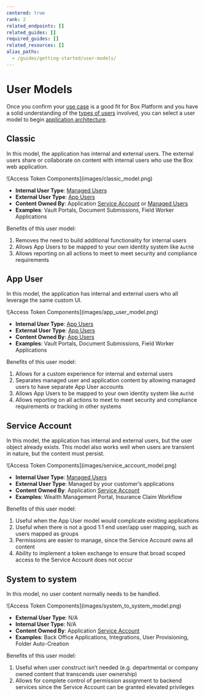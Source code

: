 ```yaml
---
centered: true
rank: 2
related_endpoints: []
related_guides: []
required_guides: []
related_resources: []
alias_paths:
  - /guides/getting-started/user-models/
---
```


# User Models

Once you confirm your [use case][usecase] is a good fit for Box Platform and you
have a solid understanding of the [types of users][usertypes] involved, you can
select a user model to begin [application architecture][architect].

## Classic

In this model, the application has internal and external users. The external
users share or collaborate on content with internal users who use the Box web
application.

<ImageFrame center shadow border>
![Access Token Components](images/classic_model.png)
</ImageFrame>

- **Internal User Type**: [Managed Users][mu]
- **External User Type**: [App Users][appu]
- **Content Owned By**: Application [Service Account][sa] or [Managed Users][mu]
- **Examples**: Vault Portals, Document Submissions, Field Worker Applications

Benefits of this user model:

1. Removes the need to build additional functionality for internal users
2. Allows App Users to be mapped to your own identity system like `Auth0`
3. Allows reporting on all actions to meet to meet security and compliance requirements

## App User

In this model, the application has internal and external users who all leverage
the same custom UI.

<ImageFrame center shadow border>
![Access Token Components](images/app_user_model.png)
</ImageFrame>

- **Internal User Type**: [App Users][appu]
- **External User Type**: [App Users][appu]
- **Content Owned By**: [App Users][appu]
- **Examples**: Vault Portals, Document Submissions, Field Worker Applications

Benefits of this user model:

1. Allows for a custom experience for internal and external users
2. Separates managed user and application content by allowing managed users to have separate App User accounts
3. Allows App Users to be mapped to your own identity system like `Auth0`
4. Allows reporting on all actions to meet to meet security and compliance requirements or tracking in other systems

## Service Account

In this model, the application has internal and external users, but the user
object already exists. This model also works well when users are transient
in nature, but the content must persist.

<ImageFrame center shadow border>
![Access Token Components](images/service_account_model.png)
</ImageFrame>

- **Internal User Type**: [Managed Users][mu]
- **External User Type**: Managed by your customer’s applications
- **Content Owned By**: Application [Service Account][sa]
- **Examples**: Wealth Management Portal, Insurance Claim Workflow

Benefits of this user model:

1. Useful when the App User model would complicate existing applications
2. Useful when there is not a good 1:1 end user/app user mapping, such as users mapped as groups
3. Permissions are easier to manage, since the Service Account owns all content
4. Ability to implement a token exchange to ensure that broad scoped access to the Service Account does not occur

## System to system

In this model, no user content normally needs to be handled.

<ImageFrame center shadow border>
![Access Token Components](images/system_to_system_model.png)
</ImageFrame>

- **External User Type**: N/A
- **Internal User Type**: N/A
- **Content Owned By**: Application [Service Account][sa]
- **Examples**: Back Office Applications, Integrations, User Provisioning, Folder Auto-Creation

Benefits of this user model:

1. Useful when user construct isn’t needed (e.g. departmental or company owned content that transcends user ownership)
2. Allows for complete control of permission assignment to backend services since the Service Account can be granted elevated privileges

[usecase]: page://platform/use-cases
[usertypes]: page://platform/user-types
[architect]: page://platform/appendix/architecture-patterns
[mu]: page://platform/user-types/#managed-users
[appu]: page://platform/user-types/#app-user
[sa]: page://platform/user-types/#service-account